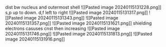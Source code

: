 dist bw nucleus and outermost shell
![[Pasted image 20240115131228.png]]
s,p up to down. d,f left to right
![[Pasted image 20240115131317.png]]
![[Pasted image 20240115131343.png]]
![[Pasted image 20240115131357.png]]
![[Pasted image 20240115131621.png]]
shielding electrons casuses cnst then increasing
![[Pasted image 20240115131746.png]]
![[Pasted image 20240115131813.png]]
![[Pasted image 20240115131916.png]]
